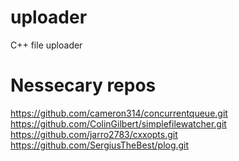 # uploader
C++ file uploader

# Nessecary repos
https://github.com/cameron314/concurrentqueue.git
https://github.com/ColinGilbert/simplefilewatcher.git
https://github.com/jarro2783/cxxopts.git
https://github.com/SergiusTheBest/plog.git
